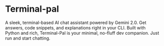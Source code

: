# Terminal-pal
A sleek, terminal-based AI chat assistant powered by Gemini 2.0. Get answers, code snippets, and explanations right in your CLI. Built with Python and rich, Terminal-Pal is your minimal, no-fluff dev companion. Just run and start chatting.

